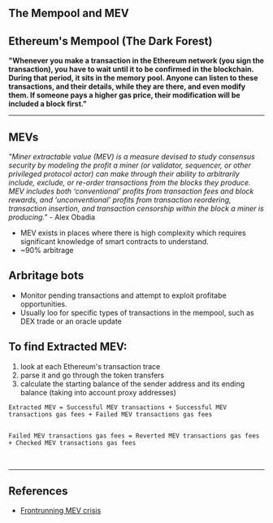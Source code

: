 ## The Mempool and MEV


## Ethereum's Mempool (The Dark Forest)

**"Whenever you make a transaction in the Ethereum network (you sign the transaction), you have to wait until it to be confirmed in the blockchain. During that period, it sits in the memory pool. Anyone can listen to these transactions, and their details, while they are there, and even modify them. If someone pays a higher gas price, their modification will be included a block first."**

---

## MEVs

*"Miner extractable value (MEV) is a measure devised to study consensus security by modeling the profit a miner (or validator, sequencer, or other privileged protocol actor) can make through their ability to arbitrarily include, exclude, or re-order transactions from the blocks they produce. MEV includes both ‘conventional’ profits from transaction fees and block rewards, and ‘unconventional’ profits from transaction reordering, transaction insertion, and transaction censorship within the block a miner is producing."* - Alex Obadia

* MEV exists in places where there is high complexity which requires significant knowledge of smart contracts to understand. 
* ~90% arbitrage 

## Arbritage bots

* Monitor pending transactions and attempt to exploit profitabe opportunities.
* Usually loo for specific types of transactions in the mempool, such as DEX trade or an oracle update



## To find Extracted MEV:

1. look at each Ethereum's transaction trace
2. parse it and go through the token transfers
3. calculate the starting balance of the sender address and its ending balance (taking into account proxy addresses)

```
Extracted MEV = Successful MEV transactions + Successful MEV transactions gas fees + Failed MEV transactions gas fees


Failed MEV transactions gas fees = Reverted MEV transactions gas fees + Checked MEV transactions gas fees
```

<br>


---

## References

* [Frontrunning MEV crisis](https://writings.flashbots.net/writings/frontrunning-mev-crisis/)
